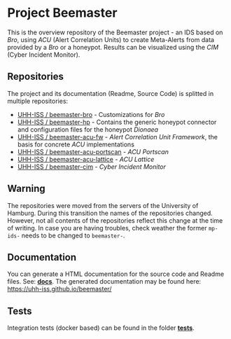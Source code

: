 Project Beemaster
==================================================

This is the overview repository of the Beemaster project - an IDS based on
*Bro*, using *ACU* (Alert Correlation Units) to create Meta-Alerts from data
provided by a *Bro* or a honeypot. Results can be visualized using the *CIM*
(Cyber Incident Monitor).

## Repositories

The project and its documentation (Readme, Source Code) is splitted in multiple repositories:

* [UHH-ISS / beemaster-bro](https://github.com/UHH-ISS/beemaster-bro) - Customizations for *Bro*
* [UHH-ISS / beemaster-hp](https://github.com/UHH-ISS/beemaster-hp) - Contains the generic honeypot connector and configuration files for the honeypot *Dionaea*
* [UHH-ISS / beemaster-acu-fw](https://github.com/UHH-ISS/beemaster-acu-fw) - *Alert Correlation Unit Framework*, the basis for concrete *ACU* implementations
* [UHH-ISS / beemaster-acu-portscan](https://github.com/UHH-ISS/beemaster-acu) - *ACU Portscan*
* [UHH-ISS / beemaster-acu-lattice](https://github.com/UHH-ISS/beemaster-acu) - *ACU Lattice*
* [UHH-ISS / beemaster-cim](https://github.com/UHH-ISS/beemaster-cim) - *Cyber Incident Monitor*


## Warning

The repositories were moved from the servers of the University of Hamburg.
During this transition the names of the repositories changed. However, not
all contents of the repositories reflect this change at the time of writing.
In case you are having troubles, check weather the former `mp-ids-` needs 
to be changed to `beemaster-`.


## Documentation

You can generate a HTML documentation for the source code and Readme files.
See: **[docs](docs)**.
The generated documentation may be found here: https://uhh-iss.github.io/beemaster/


## Tests

Integration tests (docker based) can be found in the folder [**tests**](tests).
